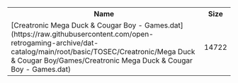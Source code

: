 <table>
<tr><th>Name</th><th>Size</th></tr>
<tr><td>[Creatronic Mega Duck & Cougar Boy - Games.dat](https://raw.githubusercontent.com/open-retrogaming-archive/dat-catalog/main/root/basic/TOSEC/Creatronic/Mega Duck & Cougar Boy/Games/Creatronic Mega Duck & Cougar Boy - Games.dat)</td><td>14722</td></tr>
</table>
